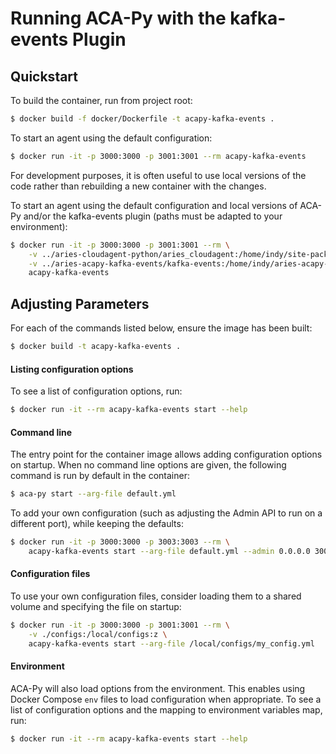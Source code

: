 Running ACA-Py with the kafka-events Plugin
===========================================

## Quickstart

To build the container, run from project root:

```sh
$ docker build -f docker/Dockerfile -t acapy-kafka-events .
```

To start an agent using the default configuration:

```sh
$ docker run -it -p 3000:3000 -p 3001:3001 --rm acapy-kafka-events
```

For development purposes, it is often useful to use local versions of the code
rather than rebuilding a new container with the changes.

To start an agent using the default configuration and local versions of ACA-Py
and/or the kafka-events plugin (paths must be adapted to your environment):

```sh
$ docker run -it -p 3000:3000 -p 3001:3001 --rm \
	-v ../aries-cloudagent-python/aries_cloudagent:/home/indy/site-packages/aries_cloudagent:z \
	-v ../aries-acapy-kafka-events/kafka-events:/home/indy/aries-acapy-plugin-kafka-events/kafka-events:z \
	acapy-kafka-events
```

## Adjusting Parameters

For each of the commands listed below, ensure the image has been built:

```sh
$ docker build -t acapy-kafka-events .
```

#### Listing configuration options

To see a list of configuration options, run:

```sh
$ docker run -it --rm acapy-kafka-events start --help
```

#### Command line

The entry point for the container image allows adding configuration options on
startup. When no command line options are given, the following command is run
by default in the container:

```sh
$ aca-py start --arg-file default.yml
```

To add your own configuration (such as adjusting the Admin API to run on a
different port), while keeping the defaults:

```sh
$ docker run -it -p 3000:3000 -p 3003:3003 --rm \
    acapy-kafka-events start --arg-file default.yml --admin 0.0.0.0 3003
```

#### Configuration files

To use your own configuration files, consider loading them to a shared volume
and specifying the file on startup:

```sh
$ docker run -it -p 3000:3000 -p 3001:3001 --rm \
    -v ./configs:/local/configs:z \
    acapy-kafka-events start --arg-file /local/configs/my_config.yml
```

#### Environment

ACA-Py will also load options from the environment. This enables using Docker
Compose `env` files to load configuration when appropriate. To see a list of
configuration options and the mapping to environment variables map, run:

```sh
$ docker run -it --rm acapy-kafka-events start --help
```
